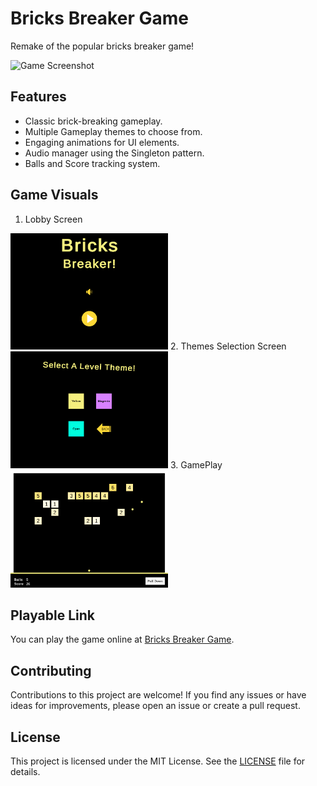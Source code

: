 # Bricks Breaker Game
Remake of the popular bricks breaker game!

![Game Screenshot](Images/screenshot.png)

## Features

- Classic brick-breaking gameplay.
- Multiple Gameplay themes to choose from.
- Engaging animations for UI elements.
- Audio manager using the Singleton pattern.
- Balls and Score tracking system.

## Game Visuals

1. Lobby Screen
<img src = "https://github.com/CreatorsDevs/BricksBreaker/blob/main/Images/LobbyScreen.PNG" width = 50% height = 50%>
2. Themes Selection Screen
<img src = "https://github.com/CreatorsDevs/BricksBreaker/blob/main/Images/ThemeSelectionScreen.PNG" width = 50% height = 50%>
3. GamePlay
<img src = "https://github.com/CreatorsDevs/BricksBreaker/blob/main/Images/GamePlay.PNG" width = 50% height = 50%>

## Playable Link

You can play the game online at [Bricks Breaker Game](link-to-demo).

## Contributing

Contributions to this project are welcome! If you find any issues or have ideas for improvements, please open an issue or create a pull request.

## License

This project is licensed under the MIT License. See the [LICENSE](LICENSE) file for details.
